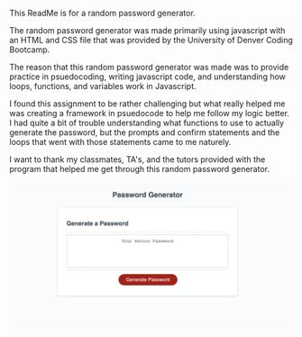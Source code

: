 This ReadMe is for a random password generator. 

The random password generator was made primarily using javascript with an HTML and CSS file that was provided by the University of Denver Coding Bootcamp.

The reason that this random password generator was made was to provide practice in psuedocoding, writing javascript code, and understanding how loops, functions, and variables work in Javascript.

I found this assignment to be rather challenging but what really helped me was creating a framework in psuedocode to help me follow my logic better. I had quite a bit of trouble understanding what functions to use to actually generate the password, but the prompts and confirm statements and the loops that went with those statements came to me naturely. 

I want to thank my classmates, TA's, and the tutors provided with the program that helped me get through this random password generator. 


<img src = "./images/rando.jpg">